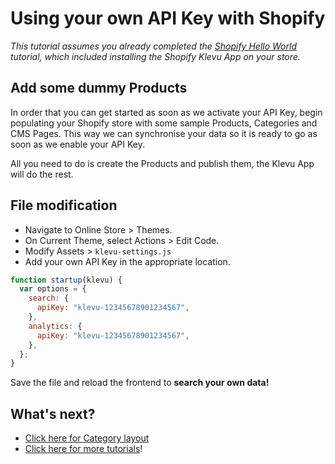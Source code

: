 # Using your own API Key with Shopify

_This tutorial assumes you already completed the
[Shopify Hello World](/getting-started/1-hello-world/shopify)
tutorial, which included installing the Shopify Klevu App on your store._

## Add some dummy Products

In order that you can get started as soon as we activate your API Key,
begin populating your Shopify store with some sample Products, Categories and CMS Pages.
This way we can synchronise your data so it is ready to go as soon as we enable your API Key.

All you need to do is create the Products and publish them, the Klevu App will do the rest.

## File modification

- Navigate to Online Store > Themes.
- On Current Theme, select Actions > Edit Code.
- Modify Assets > `klevu-settings.js`
- Add your own API Key in the appropriate location.

```js
function startup(klevu) {
  var options = {
    search: {
      apiKey: "klevu-12345678901234567",
    },
    analytics: {
      apiKey: "klevu-12345678901234567",
    },
  };
}
```

Save the file and reload the frontend to **search your own data!**

## What's next?

- [Click here for Category layout](/getting-started/6-category-navigation/shopify)
- [Click here for more tutorials](/modules)!

